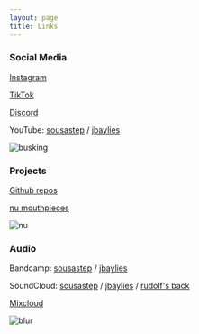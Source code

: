 ```yaml
---
layout: page
title: Links
---
```


### Social Media

[Instagram](https://www.instagram.com/sousasteps)

[TikTok](https://www.tiktok.com/@sousastep)

[Discord](https://discord.gg/qNbP6pKU)

YouTube: [sousastep](https://www.youtube.com/@sousastep) 
/ [jbaylies](https://www.youtube.com/@jbaylies)

![busking](../images/subway.png)

### Projects

[Github repos](https://github.com/jbaylies)

[nu mouthpieces](https://numouthpieces.com/)

![nu](../images/numouthpieces.jpg)

### Audio

Bandcamp: [sousastep](https://sousastep.bandcamp.com) / [jbaylies](https://bandcamp.com/sousastep)

SoundCloud: [sousastep](https://soundcloud.com/sousastep) / [jbaylies](https://soundcloud.com/jbaylies) / [rudolf's back](https://soundcloud.com/rudolfs-back)

[Mixcloud](https://www.mixcloud.com/john-baylies)

![blur](../images/john1.jpg)
